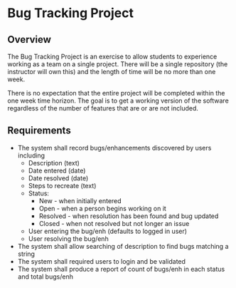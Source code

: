 # Bug Tracking Project

## Overview
The Bug Tracking Project is an exercise to allow students to experience working as a team on a single project. There will be a single repository (the instructor will own this) and the length of time will be no more than one week.

There is no expectation that the entire project will be completed within the one week time horizon. The goal is to get a working version of the software regardless of the number of features that are or are not included.

## Requirements

  * The system shall record bugs/enhancements discovered by users including
    * Description (text)
    * Date entered (date)
    * Date resolved (date)
    * Steps to recreate (text)
    * Status:
      * New - when initially entered
      * Open - when a person begins working on it
      * Resolved - when resolution has been found and bug updated
      * Closed - when not resolved but not longer an issue
    * User entering the bug/enh (defaults to logged in user)
    * User resolving the bug/enh
  * The system shall allow searching of description to find bugs matching a string
  * The system shall required users to login and be validated
  * The system shall produce a report of count of bugs/enh in each status and total bugs/enh